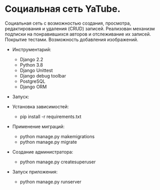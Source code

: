 # Социальная сеть YaTube.

Социальная сеть с возможностью создания, просмотра, редактирования и удаления (CRUD) записей. Реализован механизм подписки на понравившихся авторов и отслеживание их записей. Покрытие тестами. Возможность добавления изображений.

* Инструментарий:
  * Django 2.2
  * Python 3.8
  * Django Unittest
  * Django debug toolbar
  * PostgreSQL
  * Django ORM

* Запуск:
 * Установка зависимостей:
   * pip install -r requirements.txt
 * Применение миграций:
   * python manage.py makemigrations
   * python manage.py migrate
 * Создание администратора:
   * python manage.py createsuperuser
 * Запуск приложения:
   * python manage.py runserver
